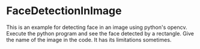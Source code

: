# FaceDetectionInImage

This is an example for detecting face in an image using python's opencv. 
Execute the python program and see the face detected by a rectangle. Give the name of the image in the code.
It has its limitations sometimes. 
